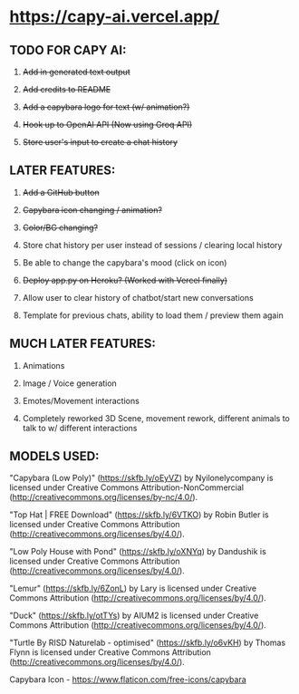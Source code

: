 # https://capy-ai.vercel.app/

## TODO FOR CAPY AI:

1. ~~Add in generated text output~~

2. ~~Add credits to README~~

3. ~~Add a capybara logo for text (w/ animation?)~~

4. ~~Hook up to OpenAI API (Now using Groq API)~~

5. ~~Store user's input to create a chat history~~


## LATER FEATURES:

1. ~~Add a GitHub button~~

2. ~~Capybara icon changing / animation?~~

3. ~~Color/BG changing?~~

4. Store chat history per user instead of sessions / clearing local history

5. Be able to change the capybara's mood (click on icon)

6. ~~Deploy app.py on Heroku? (Worked with Vercel finally)~~

7. Allow user to clear history of chatbot/start new conversations

8. Template for previous chats, ability to load them / preview them again

## MUCH LATER FEATURES:

1. Animations

2. Image / Voice generation

3. Emotes/Movement interactions

4. Completely reworked 3D Scene,  movement rework, different animals to talk to w/ different interactions



## MODELS USED:

"Capybara (Low Poly)" (https://skfb.ly/oEyVZ) by Nyilonelycompany is licensed under Creative Commons Attribution-NonCommercial (http://creativecommons.org/licenses/by-nc/4.0/).

"Top Hat | FREE Download" (https://skfb.ly/6VTKO) by Robin Butler is licensed under Creative Commons Attribution (http://creativecommons.org/licenses/by/4.0/).

"Low Poly House with Pond" (https://skfb.ly/oXNYq) by Dandushik is licensed under Creative Commons Attribution (http://creativecommons.org/licenses/by/4.0/).

"Lemur" (https://skfb.ly/6ZonL) by Lary is licensed under Creative Commons Attribution (http://creativecommons.org/licenses/by/4.0/).

"Duck" (https://skfb.ly/otTYs) by AIUM2 is licensed under Creative Commons Attribution (http://creativecommons.org/licenses/by/4.0/).

"Turtle By RISD Naturelab - optimised" (https://skfb.ly/o6vKH) by Thomas Flynn is licensed under Creative Commons Attribution (http://creativecommons.org/licenses/by/4.0/).


Capybara Icon - https://www.flaticon.com/free-icons/capybara
